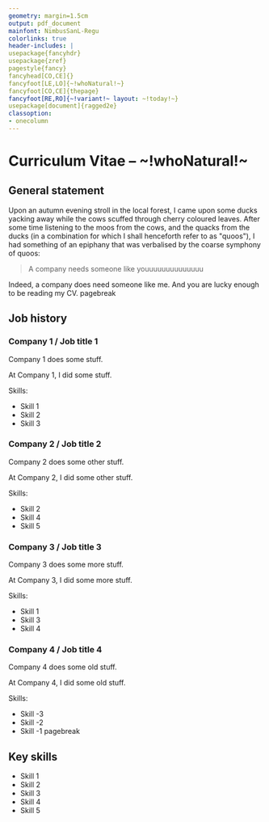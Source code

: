 ```yaml
---
geometry: margin=1.5cm
output: pdf_document
mainfont: NimbusSanL-Regu
colorlinks: true
header-includes: |
usepackage{fancyhdr}
usepackage{zref}
pagestyle{fancy}
fancyhead[CO,CE]{}
fancyfoot[LE,LO]{~!whoNatural!~}
fancyfoot[CO,CE]{thepage}
fancyfoot[RE,RO]{~!variant!~ layout: ~!today!~}
usepackage[document]{ragged2e}
classoption:
- onecolumn
---
```


# Curriculum Vitae – ~!whoNatural!~

## General statement

Upon an autumn evening stroll in the local forest, I came upon some ducks yacking away while the cows scuffed through cherry coloured leaves. After some time listening to the moos from the cows, and the quacks from the ducks (in a combination for which I shall henceforth refer to as "quoos"), I had something of an epiphany that was verbalised by the coarse symphony of quoos:

> A company needs someone like youuuuuuuuuuuuuu

Indeed, a company does need someone like me. And you are lucky enough to be reading my CV.
pagebreak

## Job history

### Company 1 / Job title 1

Company 1 does some stuff.

At Company 1, I did some stuff.

Skills:

* Skill 1
* Skill 2
* Skill 3

### Company 2 / Job title 2

Company 2 does some other stuff.

At Company 2, I did some other stuff.

Skills:

* Skill 2
* Skill 4
* Skill 5

### Company 3 / Job title 3

Company 3 does some more stuff.

At Company 3, I did some more stuff.

Skills:

* Skill 1
* Skill 3
* Skill 4

### Company 4 / Job title 4

Company 4 does some old stuff.

At Company 4, I did some old stuff.

Skills:

* Skill -3
* Skill -2
* Skill -1
pagebreak

## Key skills

* Skill 1
* Skill 2
* Skill 3
* Skill 4
* Skill 5
